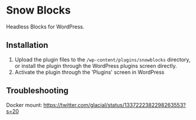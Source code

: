 # Snow Blocks

Headless Blocks for WordPress. 

## Installation

1. Upload the plugin files to the `/wp-content/plugins/snowblocks` directory, or install the plugin through the WordPress plugins screen directly.
2. Activate the plugin through the 'Plugins' screen in WordPress


## Troubleshooting

Docker mount: https://twitter.com/glacial/status/1337222382298263553?s=20
